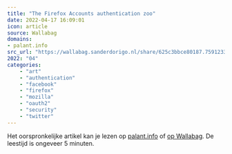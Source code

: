 ```yaml
---
title: "The Firefox Accounts authentication zoo"
date: 2022-04-17 16:09:01
icon: article
source: Wallabag
domains:
- palant.info
src_url: "https://wallabag.sanderdorigo.nl/share/625c3bbce80187.75912330"
2022: "04"
categories:
    - "art"
    - "authentication"
    - "facebook"
    - "firefox"
    - "mozilla"
    - "oauth2"
    - "security"
    - "twitter"
---
```

Het oorspronkelijke artikel kan je lezen op [palant.info](https://palant.info/2018/03/27/the-firefox-accounts-authentication-zoo/) of [op Wallabag](https://wallabag.sanderdorigo.nl/share/625c3bbce80187.75912330). De leestijd is ongeveer 5 minuten.